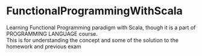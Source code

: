 # FunctionalProgrammingWithScala
Learning Functional Programming paradigm with Scala, though it is a part of PROGRAMMING LANGUAGE course.               
This is for understanding the concept and some of the solution to the homework and previous exam
